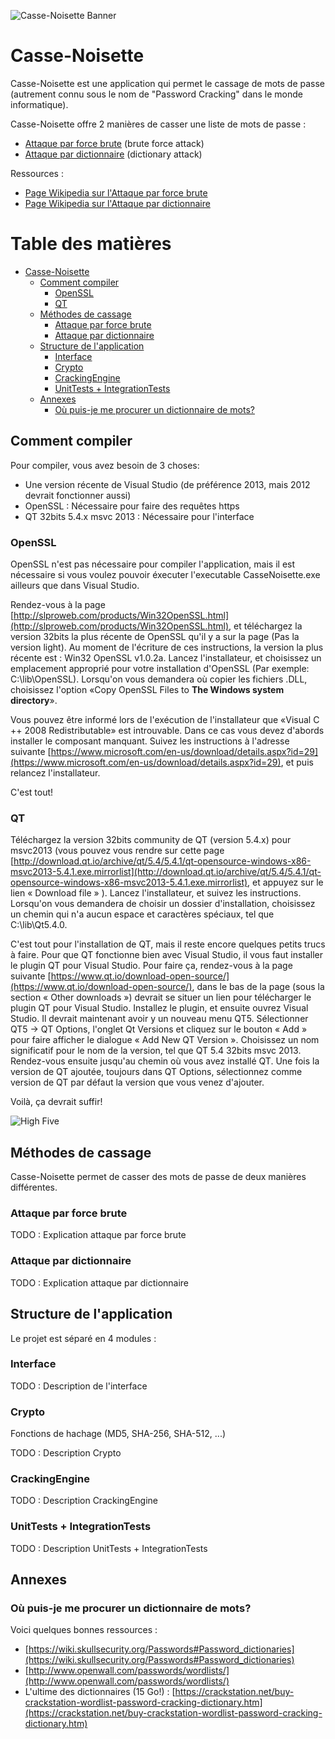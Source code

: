 ![Casse-Noisette Banner](https://github.com/440-H15/EQ16-TP3/blob/master/Documents/banner.png)

# Casse-Noisette

Casse-Noisette est une application qui permet le cassage de mots de passe (autrement connu sous le nom de "Password Cracking" dans le monde informatique). 

Casse-Noisette offre 2 manières de casser une liste de mots de passe :

* [Attaque par force brute](#attaque-par-force-brute) (brute force attack)
* [Attaque par dictionnaire](#attaque-par-dictionnaire) (dictionary attack)

Ressources :

* [Page Wikipedia sur l'Attaque par force brute](http://fr.wikipedia.org/wiki/Attaque_par_force_brute)
* [Page Wikipedia sur l'Attaque par dictionnaire](http://fr.wikipedia.org/wiki/Attaque_par_dictionnaire)

Table des matières
=================

  * [Casse-Noisette](#casse-noisette)
    * [Comment compiler](#comment-compiler)
      * [OpenSSL](#openssl)
      * [QT](#qt) 
    * [Méthodes de cassage](#m%C3%A9thodes-de-cassage)
      * [Attaque par force brute](#attaque-par-force-brute)
      * [Attaque par dictionnaire](#attaque-par-dictionnaire)
    * [Structure de l'application](#structure-de-lapplication)
      * [Interface](#interface)
      * [Crypto](#crypto)
      * [CrackingEngine](#crackingengine)
      * [UnitTests + IntegrationTests](#unittests--integrationtests)
    * [Annexes](#annexes)
      * [Où puis-je me procurer un dictionnaire de mots?](#o%C3%B9-puis-je-me-procurer-un-dictionnaire-de-mots)

## Comment compiler

Pour compiler, vous avez besoin de 3 choses:

* Une version récente de Visual Studio (de préférence 2013, mais 2012 devrait fonctionner aussi)
* OpenSSL : Nécessaire pour faire des requêtes https
* QT 32bits 5.4.x msvc 2013 : Nécessaire pour l'interface

### OpenSSL

OpenSSL n'est pas nécessaire pour compiler l'application, mais il est nécessaire si vous voulez pouvoir éxecuter l'executable CasseNoisette.exe ailleurs que dans Visual Studio.

Rendez-vous à la page [http://slproweb.com/products/Win32OpenSSL.html](http://slproweb.com/products/Win32OpenSSL.html), et téléchargez la version 32bits la plus récente de OpenSSL qu'il y a sur la page (Pas la version light). Au moment de l'écriture de ces instructions, la version la plus récente est : Win32 OpenSSL v1.0.2a. Lancez l'installateur, et choisissez un emplacement approprié pour votre installation d'OpenSSL (Par exemple: C:\lib\OpenSSL). Lorsqu'on vous demandera où copier les fichiers .DLL, choisissez l'option «Copy OpenSSL Files to **The Windows system directory**».

Vous pouvez être informé lors de l'exécution de l'installateur que «Visual C ++ 2008 Redistributable» est introuvable. Dans ce cas vous devez d'abords installer le composant manquant. Suivez les instructions à l'adresse suivante [https://www.microsoft.com/en-us/download/details.aspx?id=29](https://www.microsoft.com/en-us/download/details.aspx?id=29), et puis relancez l'installateur.

C'est tout!

### QT

Téléchargez la version 32bits community de QT (version 5.4.x) pour msvc2013 (vous pouvez vous rendre sur cette page [http://download.qt.io/archive/qt/5.4/5.4.1/qt-opensource-windows-x86-msvc2013-5.4.1.exe.mirrorlist](http://download.qt.io/archive/qt/5.4/5.4.1/qt-opensource-windows-x86-msvc2013-5.4.1.exe.mirrorlist), et appuyez sur le lien « Download file » ). Lancez l'installateur, et suivez les instructions. Lorsqu'on vous demandera de choisir un dossier d'installation, choisissez un chemin qui n'a aucun espace et caractères spéciaux, tel que C:\lib\Qt5.4.0. 

C'est tout pour l'installation de QT, mais il reste encore quelques petits trucs à faire. Pour que QT fonctionne bien avec Visual Studio, il vous faut installer le plugin QT pour Visual Studio. Pour faire ça, rendez-vous à la page suivante [https://www.qt.io/download-open-source/](https://www.qt.io/download-open-source/), dans le bas de la page (sous la section « Other downloads ») devrait se situer un lien pour télécharger le plugin QT pour Visual Studio. Installez le plugin, et ensuite ouvrez Visual Studio. Il devrait maintenant avoir y un nouveau menu QT5. Sélectionner QT5 -> QT Options, l'onglet Qt Versions et cliquez sur le bouton « Add » pour faire afficher le dialogue « Add New QT Version ». Choisissez un nom significatif pour le nom de la version, tel que QT 5.4 32bits msvc 2013. Rendez-vous ensuite jusqu'au chemin où vous avez installé QT. Une fois la version de QT ajoutée, toujours dans QT Options, sélectionnez comme version de QT par défaut la version que vous venez d'ajouter.

Voilà, ça devrait suffir!

![High Five](http://www.petitpetitgamin.com/wp-content/uploads/2011/02/high-fivepicture.png)

## Méthodes de cassage

Casse-Noisette permet de casser des mots de passe de deux manières différentes.

### Attaque par force brute

TODO : Explication attaque par force brute

### Attaque par dictionnaire

TODO : Explication attaque par dictionnaire

## Structure de l'application

Le projet est séparé en 4 modules :

### Interface

TODO : Description de l'interface

### Crypto

Fonctions de hachage (MD5, SHA-256, SHA-512, ...)

TODO : Description Crypto

### CrackingEngine

TODO : Description CrackingEngine

### UnitTests + IntegrationTests

TODO : Description UnitTests + IntegrationTests 

## Annexes

### Où puis-je me procurer un dictionnaire de mots?

Voici quelques bonnes ressources :

* [https://wiki.skullsecurity.org/Passwords#Password_dictionaries](https://wiki.skullsecurity.org/Passwords#Password_dictionaries)
* [http://www.openwall.com/passwords/wordlists/](http://www.openwall.com/passwords/wordlists/)
* L'ultime des dictionnaires (15 Go!) : [https://crackstation.net/buy-crackstation-wordlist-password-cracking-dictionary.htm](https://crackstation.net/buy-crackstation-wordlist-password-cracking-dictionary.htm)
